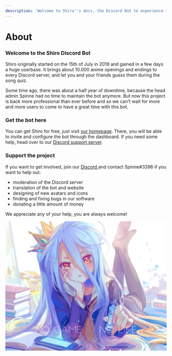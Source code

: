 ```yaml
---
description: 'Welcome to Shiro''s docs, the Discord Bot to experience the sound of anime'
---
```


# About

### Welcome to the Shiro Discord Bot

Shiro originally started on the 15th of July in 2019 and gained in a few days a huge userbase. It brings about 10.000 anime openings and endings to every Discord server, and let you and your friends guess them during the song quiz.

Some time ago, there was about a half year of downtime, because the head admin Spinne had no time to maintain the bot anymore. But now this project is back more professional than ever before and so we can't wait for more and more users to come to have a great time with this bot.

### Get the bot here

You can get Shiro for free, just visit [our homepage](https://shiro.pro). There, you will be able to invite and configure the bot through the dashboard. If you need some help, head over to our [Discord support server](https://support.shiro.pro).

### Support the project

If you want to get involved, join our [Discord ](https://support.shiro.pro)and contact Spinne\#3396 if you want to help out:

* moderation of the Discord server
* translation of the bot and website
* designing of new avatars and icons
* finding and fixing bugs in our software
* donating a little amount of money

We appreciate any of your help, you are always welcome!

![](.gitbook/assets/wallpaper.png)


